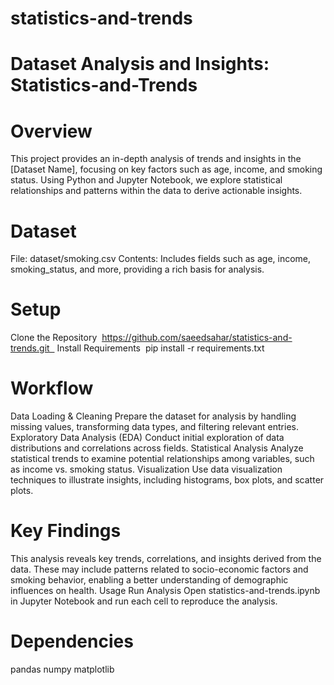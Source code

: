 # statistics-and-trends


# Dataset Analysis and Insights: Statistics-and-Trends

# Overview

This project provides an in-depth analysis of trends and insights in the [Dataset Name], focusing on key factors such as age, income, and smoking status. Using Python and Jupyter Notebook, we explore statistical relationships and patterns within the data to derive actionable insights.

# Dataset
File: dataset/smoking.csv
Contents: Includes fields such as age, income, smoking_status, and more, providing a rich basis for analysis.

# Setup
Clone the Repository  https://github.com/saeedsahar/statistics-and-trends.git  
Install Requirements  pip install -r requirements.txt
  
# Workflow
Data Loading & Cleaning Prepare the dataset for analysis by handling missing values, transforming data types, and filtering relevant entries.
Exploratory Data Analysis (EDA) Conduct initial exploration of data distributions and correlations across fields.
Statistical Analysis Analyze statistical trends to examine potential relationships among variables, such as income vs. smoking status.
Visualization Use data visualization techniques to illustrate insights, including histograms, box plots, and scatter plots.

# Key Findings
This analysis reveals key trends, correlations, and insights derived from the data. These may include patterns related to socio-economic factors and smoking behavior, enabling a better understanding of demographic influences on health.
Usage
Run Analysis Open statistics-and-trends.ipynb in Jupyter Notebook and run each cell to reproduce the analysis.

# Dependencies
pandas
numpy
matplotlib

